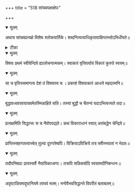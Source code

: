 +++
title = "518 सांख्यपक्षाक्षेपः"

+++


<details open><summary>मूलम्</summary>

अथात्र सांख्यप्रत्यक्षे विशेषः श्लोकवार्तिके। शब्दनित्यत्वाधिकृतावाक्षिप्तस्सोऽभिधीयते॥
</details>



<details><summary>टीका</summary>

न्या. र.[759]
</details>



<details open><summary>मूलम्</summary>

विषयः प्रथमं स्वीयेन्दिये ह्यालोचनात्मकम्। स्वाकारं वृत्तिपर्यायं विकारं कुरुते स्वयम्॥
</details>



<details open><summary>मूलम्</summary>

सा च वृत्तिस्समागत्य देशं तं विषयस्य च । प्रकाशं विषयाकारं आधत्ते महदात्मनि॥
</details>



<details open><summary>मूलम्</summary>

बुद्धावध्यवसायाख्यमेतस्मिन्नाहिते सति। तस्यां बुद्धौ च चैतन्यं यदाऽभिव्यज्यते तदा॥
</details>



<details open><summary>मूलम्</summary>

प्रत्यक्षमिति सिद्धान्तः स च नैवोपपद्यते। कथं विकाराधानं स्यात् असंबद्धेन चेन्द्रिये॥
</details>



<details open><summary>मूलम्</summary>

प्राप्तिस्स्र्वगतत्वाच्चेत् तुल्या दूरगतेष्वपि। विक्रियाऽविक्रिये तत्र सर्वैस्स्यातां न भेदतः॥
</details>



<details open><summary>मूलम्</summary>

तदौपनिषदाः प्रायस्सर्वै नैयायिकाध्वगाः। तत्रापि सन्निकर्षादि स्वसामग्रीनिबन्धनः॥
</details>



<details open><summary>मूलम्</summary>

अदृष्टान्नियमाद्दृष्टनियमे लाघवं मतम्। मनोवैभवसिद्धान्ते विपरीतं बलाबलम्॥
</details>

